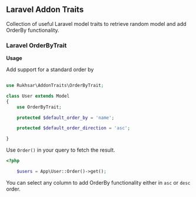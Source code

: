 ## Laravel Addon Traits

Collection of useful Laravel model traits to retrieve random model and add OrderBy functionality.

### Laravel OrderByTrait

**Usage**

Add support for a standard order by

```php

use Rukhsar\AddonTraits\OrderByTrait;

class User extends Model
{
    use OrderByTrait;

    protected $default_order_by = 'name';

    protected $default_order_direction = 'asc';

}

```

Use `Order()` in your query to fetch the result.

```php
<?php

    $users = App\User::Order()->get();

```

You can select any column to add OrderBy functionality either in `asc` or `desc` order.